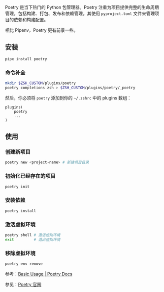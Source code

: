 Poetry 是当下热门的 Python 包管理器。Poetry 注重为项目提供完整的生命周期管理，包括构建、打包、发布和依赖管理。其使用 `pyproject.toml` 文件来管理项目的依赖和构建配置。

相比 Pipenv，Poetry 更有前景一些。

## 安装

```sh
pipx install poetry
```

### 命令补全

```sh
mkdir $ZSH_CUSTOM/plugins/poetry
poetry completions zsh > $ZSH_CUSTOM/plugins/poetry/_poetry
```

然后，你必须将 `poetry` 添加到你的 `~/.zshrc` 中的 plugins 数组：

```
plugins(
    poetry
    ...
)
```

## 使用

### 创建新项目

```sh
poetry new <project-name> # 新建项目目录
```

### 初始化已经存在的项目

```sh
poetry init
```

### 安装依赖

```sh
poetry install
```

### 激活虚拟环境

```sh
poetry shell # 激活虚拟环境
exit         # 退出虚拟环境
```

### 移除虚拟环境

```sh
poetry env remove
```

参考：[Basic Usage | Poetry Docs](https://python-poetry.org/docs/basic-usage/)

参见：[Poetry 官网](https://python-poetry.org/docs)